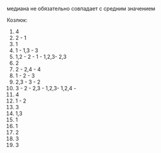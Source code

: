 медиана не обязательно совпадает с средним значением

Козлюк:
1) 4
2) 2 -      1
3) 1
4) 1 -      1,3 -   3
5) 1,2 -    2 -     1 -     1,2,3-   2,3
6) 2
7) 2 -      2,4 -   4   
8) 1 -      2 -     3
9) 2,3 -    3 -     2
10) 3 -     2 -     2,3 -   1,2,3-  1,2,4 -
11) 4
12) 1 -     2
13) 3
14) 1,3
15) 1
16) 1
17) 2
18) 3
19) 3

